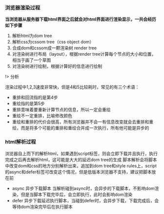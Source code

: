 ### 浏览器渲染过程

**当浏览器从服务器下载html界面之后就会对html界面进行渲染显示，一共会经历如下步骤**

1. 解析html为dom tree
2. 解析css为cssom tree（css object dom）
3. 合成dom和cssom成一颗渲染树 render tree
4. 对渲染树进行布局（layout），根据render tree计算每个节点的大小和位置，相当于画了一个草图
5. 对渲染树进行绘制，根据计算好的信息进行绘制

!> 分析

渲染过程中1,2,3速度非常快，但是4和5比较耗时，常见的有三个术语：
+ 重排和回流指的是第4步
+ 重绘指的是第5步
+ 重排意味着要重新计算节点的信息，所以一定会重绘
+ 重绘不一定重排，比喻修改颜色
+ 重绘和重排的代价会很高，所有浏览器并不会一有信息改变就会去重排和重绘，而是将多个可能的重排和重绘合并成一次执行，所有他可能是异步的

### html解析过程

浏览器自上而下的解析html，如果遇到script标签，则会立即下载并且执行，执行完成之后再去解析html，这可能是大大的延迟dom tree的生成
脚本解析会将脚本中改变dom和css的地方分别解析出来，追加到dom tree和style rules上，script的async和defer标签可改变这个情况，但是低版本浏览器不支持，建议把脚本放在</body>前

+ async 异步下载脚本  当解析碰到async时，会异步的下载脚本，不影响dom渲染，但是当脚本下载完毕后，会立即执行，此时会影响dom渲染
+ defer 异步下载延迟执行脚本，当碰到defer时，会异步下载，下载完成后，会等待dom渲染完毕后在执行脚本

